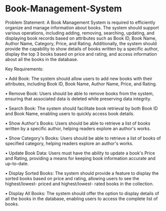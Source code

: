 # Book-Management-System
Problem Statement:
A Book Management System is required to efficiently organize and manage information about books. The system should support various operations, including adding, removing, searching, updating, and displaying book records based on attributes such as Book ID, Book Name, Author Name, Category, Price, and Rating. Additionally, the system should provide the capability to show details of books written by a specific author, display the top 3 books based on price and rating, and access information about all the books in the database.

Key Requirements:

•
Add Book: The system should allow users to add new books with their attributes, including Book ID, Book Name, Author Name, Price, and Rating.

•
Remove Book: Users should be able to remove books from the system, ensuring that associated data is deleted while preserving data integrity.

•
Search Book: The system should facilitate book retrieval by both Book ID and Book Name, enabling users to quickly access book details.

•
Show Author's Books: Users should be able to retrieve a list of books written by a specific author, helping readers explore an author's works.

•
Show Category's Books: Users should be able to retrieve a list of books of specified category, helping readers explore an author's works.

•
Update Book Data: Users must have the ability to update a book's Price and Rating, providing a means for keeping book information accurate and up-to-date.

•
Display Sorted Books: The system should provide a feature to display the sorted books based on price and rating, allowing users to see the highest/lowest- priced and highest/lowest- rated books in the collection.

•
Display All Books: The system should offer the option to display details of all the books in the database, enabling users to access the complete list of books.

